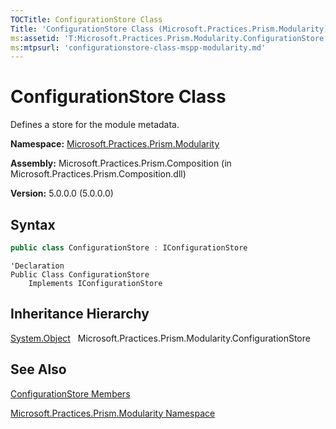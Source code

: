 ```yaml
---
TOCTitle: ConfigurationStore Class
Title: 'ConfigurationStore Class (Microsoft.Practices.Prism.Modularity)'
ms:assetid: 'T:Microsoft.Practices.Prism.Modularity.ConfigurationStore'
ms:mtpsurl: 'configurationstore-class-mspp-modularity.md'
---
```


# ConfigurationStore Class

Defines a store for the module metadata.

**Namespace:** [Microsoft.Practices.Prism.Modularity](/patterns-practices/reference/mspp-modularity-namespace)

**Assembly:** Microsoft.Practices.Prism.Composition (in Microsoft.Practices.Prism.Composition.dll)

**Version:** 5.0.0.0 (5.0.0.0)

## Syntax

```C#
public class ConfigurationStore : IConfigurationStore
```

```VB
'Declaration
Public Class ConfigurationStore
	Implements IConfigurationStore
```

## Inheritance Hierarchy

[System.Object](http://msdn.microsoft.com/en-us/library/e5kfa45b)
  Microsoft.Practices.Prism.Modularity.ConfigurationStore

## See Also

[ConfigurationStore Members](/patterns-practices/reference/configurationstore-members-mspp-modularity)

[Microsoft.Practices.Prism.Modularity Namespace](/patterns-practices/reference/mspp-modularity-namespace)